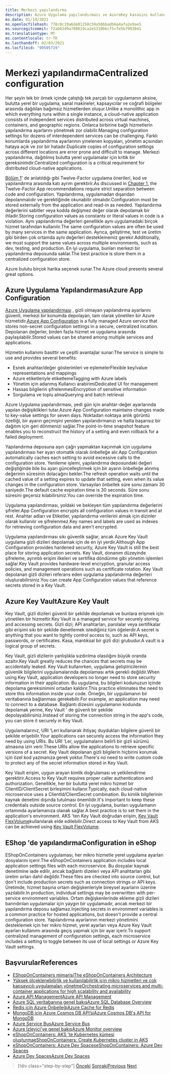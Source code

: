 ```yaml
---
title: Merkezi yapılandırma
description: Azure Uygulama yapılandırması ve AzureKey kasasını kullanarak bulutta yerel uygulamalar için yapılandırmayı merkezileştirme.
ms.date: 01/19/2021
ms.openlocfilehash: 770c0c19a6de01250c59a586badb6a4afa2e9ae5
ms.sourcegitcommit: f2ab02d9a780819ca2e5310bbcf5cfe5b7993041
ms.translationtype: MT
ms.contentlocale: tr-TR
ms.lasthandoff: 02/03/2021
ms.locfileid: "99505719"
---
```

# <a name="centralized-configuration"></a><span data-ttu-id="9b6a1-103">Merkezi yapılandırma</span><span class="sxs-lookup"><span data-stu-id="9b6a1-103">Centralized configuration</span></span>

<span data-ttu-id="9b6a1-104">Her şeyin tek bir örnek içinde çalıştığı tek parçalı bir uygulamanın aksine, bulutta yerel bir uygulama, sanal makineler, kapsayıcılar ve coğrafi bölgeler arasında dağıtılan bağımsız hizmetlerden oluşur.</span><span class="sxs-lookup"><span data-stu-id="9b6a1-104">Unlike a monolithic app in which everything runs within a single instance, a cloud-native application consists of independent services distributed across virtual machines, containers, and geographic regions.</span></span> <span data-ttu-id="9b6a1-105">Onlarca birbirine bağlı hizmetlerin yapılandırma ayarlarını yönetmek zor olabilir.</span><span class="sxs-lookup"><span data-stu-id="9b6a1-105">Managing configuration settings for dozens of interdependent services can be challenging.</span></span> <span data-ttu-id="9b6a1-106">Farklı konumlarda yapılandırma ayarlarının yinelenen kopyaları, yönetim açısından hataya açık ve zor bir hatadır.</span><span class="sxs-lookup"><span data-stu-id="9b6a1-106">Duplicate copies of configuration settings across different locations are error prone and difficult to manage.</span></span> <span data-ttu-id="9b6a1-107">Merkezi yapılandırma, dağıtılmış bulutta yerel uygulamalar için kritik bir gereksinimdir.</span><span class="sxs-lookup"><span data-stu-id="9b6a1-107">Centralized configuration is a critical requirement for distributed cloud-native applications.</span></span>

<span data-ttu-id="9b6a1-108">[Bölüm 1](introduction.md)' de anlatıldığı gibi Twelve-Factor uygulama önerileri, kod ve yapılandırma arasında katı ayrım gerektirir.</span><span class="sxs-lookup"><span data-stu-id="9b6a1-108">As discussed in [Chapter 1](introduction.md), the Twelve-Factor App recommendations require strict separation between code and configuration.</span></span> <span data-ttu-id="9b6a1-109">Yapılandırma, uygulamadan dışarıdan depolanmalıdır ve gerektiğinde okunabilir olmalıdır.</span><span class="sxs-lookup"><span data-stu-id="9b6a1-109">Configuration must be stored externally from the application and read-in as needed.</span></span> <span data-ttu-id="9b6a1-110">Yapılandırma değerlerini sabitler veya kodda değişmez değer olarak depolamak bir ihladir.</span><span class="sxs-lookup"><span data-stu-id="9b6a1-110">Storing configuration values as constants or literal values in code is a violation.</span></span> <span data-ttu-id="9b6a1-111">Aynı yapılandırma değerleri genellikle aynı uygulamadaki birçok hizmet tarafından kullanılır.</span><span class="sxs-lookup"><span data-stu-id="9b6a1-111">The same configuration values are often be used by many services in the same application.</span></span> <span data-ttu-id="9b6a1-112">Ayrıca, geliştirme, test ve üretim gibi birden çok ortamda aynı değerleri desteklememiz gerekir.</span><span class="sxs-lookup"><span data-stu-id="9b6a1-112">Additionally, we must support the same values across multiple environments, such as dev, testing, and production.</span></span> <span data-ttu-id="9b6a1-113">En iyi uygulama, bunları merkezi bir yapılandırma deposunda saklar.</span><span class="sxs-lookup"><span data-stu-id="9b6a1-113">The best practice is store them in a centralized configuration store.</span></span>

<span data-ttu-id="9b6a1-114">Azure bulutu birçok harika seçenek sunar.</span><span class="sxs-lookup"><span data-stu-id="9b6a1-114">The Azure cloud presents several great options.</span></span>

## <a name="azure-app-configuration"></a><span data-ttu-id="9b6a1-115">Azure Uygulama Yapılandırması</span><span class="sxs-lookup"><span data-stu-id="9b6a1-115">Azure App Configuration</span></span>

<span data-ttu-id="9b6a1-116">[Azure Uygulama yapılandırması](/azure/azure-app-configuration/overview) , gizli olmayan yapılandırma ayarlarını güvenli, merkezi bir konumda depolayan, tam olarak yönetilen bir Azure hizmetidir.</span><span class="sxs-lookup"><span data-stu-id="9b6a1-116">[Azure App Configuration](/azure/azure-app-configuration/overview) is a fully managed Azure service that stores non-secret configuration settings in a secure, centralized location.</span></span> <span data-ttu-id="9b6a1-117">Depolanan değerler, birden fazla hizmet ve uygulama arasında paylaşılabilir.</span><span class="sxs-lookup"><span data-stu-id="9b6a1-117">Stored values can be shared among multiple services and applications.</span></span>

<span data-ttu-id="9b6a1-118">Hizmetin kullanımı basittir ve çeşitli avantajlar sunar:</span><span class="sxs-lookup"><span data-stu-id="9b6a1-118">The service is simple to use and provides several benefits:</span></span>

- <span data-ttu-id="9b6a1-119">Esnek anahtar/değer gösterimleri ve eşlemeler</span><span class="sxs-lookup"><span data-stu-id="9b6a1-119">Flexible key/value representations and mappings</span></span>
- <span data-ttu-id="9b6a1-120">Azure etiketleriyle etiketleme</span><span class="sxs-lookup"><span data-stu-id="9b6a1-120">Tagging with Azure labels</span></span>
- <span data-ttu-id="9b6a1-121">Yönetim için adanmış Kullanıcı arabirimi</span><span class="sxs-lookup"><span data-stu-id="9b6a1-121">Dedicated UI for management</span></span>
- <span data-ttu-id="9b6a1-122">Hassas bilgilerin şifrelenmesi</span><span class="sxs-lookup"><span data-stu-id="9b6a1-122">Encryption of sensitive information</span></span>
- <span data-ttu-id="9b6a1-123">Sorgulama ve toplu alma</span><span class="sxs-lookup"><span data-stu-id="9b6a1-123">Querying and batch retrieval</span></span>

<span data-ttu-id="9b6a1-124">Azure Uygulama yapılandırması, yedi gün için anahtar-değer ayarlarında yapılan değişiklikleri tutar.</span><span class="sxs-lookup"><span data-stu-id="9b6a1-124">Azure App Configuration maintains changes made to key-value settings for seven days.</span></span> <span data-ttu-id="9b6a1-125">Noktadan noktaya anlık görüntü özelliği, bir ayarın geçmişini yeniden yapılandırmanızı ve hatta başarısız bir dağıtım için geri dönmenizi sağlar.</span><span class="sxs-lookup"><span data-stu-id="9b6a1-125">The point-in-time snapshot feature enables you to reconstruct the history of a setting and even rollback for a failed deployment.</span></span>

<span data-ttu-id="9b6a1-126">Yapılandırma deposuna aşırı çağrı yapmaktan kaçınmak için uygulama yapılandırması her ayarı otomatik olarak önbelleğe alır.</span><span class="sxs-lookup"><span data-stu-id="9b6a1-126">App Configuration automatically caches each setting to avoid excessive calls to the configuration store.</span></span> <span data-ttu-id="9b6a1-127">Yenileme işlemi, yapılandırma deposundaki değeri değiştiğinde bile bu ayarı güncelleştirmek için bir ayarın önbelleğe alınmış değerinin süresinin dolacağını bekler.</span><span class="sxs-lookup"><span data-stu-id="9b6a1-127">The refresh operation waits until the cached value of a setting expires to update that setting, even when its value changes in the configuration store.</span></span> <span data-ttu-id="9b6a1-128">Varsayılan önbellek süre sonu zamanı 30 saniyedir.</span><span class="sxs-lookup"><span data-stu-id="9b6a1-128">The default cache expiration time is 30 seconds.</span></span> <span data-ttu-id="9b6a1-129">Süre sonu süresini geçersiz kılabilirsiniz.</span><span class="sxs-lookup"><span data-stu-id="9b6a1-129">You can override the expiration time.</span></span>

<span data-ttu-id="9b6a1-130">Uygulama yapılandırması, yoldaki ve bekleyen tüm yapılandırma değerlerini şifreler.</span><span class="sxs-lookup"><span data-stu-id="9b6a1-130">App Configuration encrypts all configuration values in transit and at rest.</span></span> <span data-ttu-id="9b6a1-131">Anahtar adları ve Etiketler, yapılandırma verilerini almak için dizinler olarak kullanılır ve şifrelenmez.</span><span class="sxs-lookup"><span data-stu-id="9b6a1-131">Key names and labels are used as indexes for retrieving configuration data and aren't encrypted.</span></span>

<span data-ttu-id="9b6a1-132">Uygulama yapılandırması sıkı güvenlik sağlar, ancak Azure Key Vault uygulama gizli dizileri depolamak için de en iyi yerdir.</span><span class="sxs-lookup"><span data-stu-id="9b6a1-132">Although App Configuration provides hardened security, Azure Key Vault is still the best place for storing application secrets.</span></span> <span data-ttu-id="9b6a1-133">Key Vault, donanım düzeyinde şifreleme, ayrıntılı erişim ilkeleri ve sertifika döndürme gibi yönetim işlemleri sağlar.</span><span class="sxs-lookup"><span data-stu-id="9b6a1-133">Key Vault provides hardware-level encryption, granular access policies, and management operations such as certificate rotation.</span></span> <span data-ttu-id="9b6a1-134">Key Vault depolanan gizli dizileri referans eden uygulama yapılandırma değerleri oluşturabilirsiniz.</span><span class="sxs-lookup"><span data-stu-id="9b6a1-134">You can create App Configuration values that reference secrets stored in a Key Vault.</span></span>

## <a name="azure-key-vault"></a><span data-ttu-id="9b6a1-135">Azure Key Vault</span><span class="sxs-lookup"><span data-stu-id="9b6a1-135">Azure Key Vault</span></span>

<span data-ttu-id="9b6a1-136">Key Vault, gizli dizileri güvenli bir şekilde depolamak ve bunlara erişmek için yönetilen bir hizmettir.</span><span class="sxs-lookup"><span data-stu-id="9b6a1-136">Key Vault is a managed service for securely storing and accessing secrets.</span></span> <span data-ttu-id="9b6a1-137">Gizli dizi; API anahtarları, parolalar veya sertifikalar gibi erişimi sıkı bir şekilde denetlemek istediğiniz tüm öğelerdir.</span><span class="sxs-lookup"><span data-stu-id="9b6a1-137">A secret is anything that you want to tightly control access to, such as API keys, passwords, or certificates.</span></span> <span data-ttu-id="9b6a1-138">Kasa, mantıksal bir gizli dizi grubudur.</span><span class="sxs-lookup"><span data-stu-id="9b6a1-138">A vault is a logical group of secrets.</span></span>

<span data-ttu-id="9b6a1-139">Key Vault, gizli dizilerin yanlışlıkla sızdırılma olasılığını büyük oranda azaltır.</span><span class="sxs-lookup"><span data-stu-id="9b6a1-139">Key Vault greatly reduces the chances that secrets may be accidentally leaked.</span></span> <span data-ttu-id="9b6a1-140">Key Vault kullanırken, uygulama geliştiricilerinin güvenlik bilgilerini uygulamalarında depolaması artık gerekli değildir.</span><span class="sxs-lookup"><span data-stu-id="9b6a1-140">When using Key Vault, application developers no longer need to store security information in their application.</span></span> <span data-ttu-id="9b6a1-141">Bu uygulama, bu bilgileri kodunuzun içinde depolama gereksinimini ortadan kaldırır.</span><span class="sxs-lookup"><span data-stu-id="9b6a1-141">This practice eliminates the need to store this information inside your code.</span></span> <span data-ttu-id="9b6a1-142">Örneğin, bir uygulamanın bir veritabanına bağlanması gerekebilir.</span><span class="sxs-lookup"><span data-stu-id="9b6a1-142">For example, an application may need to connect to a database.</span></span> <span data-ttu-id="9b6a1-143">Bağlantı dizesini uygulamanın kodunda depolamak yerine, Key Vault ' de güvenli bir şekilde depolayabilirsiniz.</span><span class="sxs-lookup"><span data-stu-id="9b6a1-143">Instead of storing the connection string in the app's code, you can store it securely in Key Vault.</span></span>

<span data-ttu-id="9b6a1-144">Uygulamalarınız, URI 'Leri kullanarak ihtiyaç duydukları bilgilere güvenli bir şekilde erişebilir.</span><span class="sxs-lookup"><span data-stu-id="9b6a1-144">Your applications can securely access the information they need by using URIs.</span></span> <span data-ttu-id="9b6a1-145">Bu URI 'Ler, uygulamaların belirli bir gizli sürümü almasına izin verir.</span><span class="sxs-lookup"><span data-stu-id="9b6a1-145">These URIs allow the applications to retrieve specific versions of a secret.</span></span> <span data-ttu-id="9b6a1-146">Key Vault depolanan gizli bilgilerin hiçbirini korumak için özel kod yazmanıza gerek yoktur.</span><span class="sxs-lookup"><span data-stu-id="9b6a1-146">There's no need to write custom code to protect any of the secret information stored in Key Vault.</span></span>

<span data-ttu-id="9b6a1-147">Key Vault erişim, uygun arayan kimlik doğrulaması ve yetkilendirme gerektirir.</span><span class="sxs-lookup"><span data-stu-id="9b6a1-147">Access to Key Vault requires proper caller authentication and authorization.</span></span> <span data-ttu-id="9b6a1-148">Genellikle, her bir bulutta yerel mikro hizmet bir ClientID/ClientSecret birleşimini kullanır.</span><span class="sxs-lookup"><span data-stu-id="9b6a1-148">Typically, each cloud-native microservice uses a ClientId/ClientSecret combination.</span></span> <span data-ttu-id="9b6a1-149">Bu kimlik bilgilerinin kaynak denetimi dışında tutulması önemlidir.</span><span class="sxs-lookup"><span data-stu-id="9b6a1-149">It's important to keep these credentials outside source control.</span></span> <span data-ttu-id="9b6a1-150">En iyi uygulama, bunları uygulamanın ortamında ayarlamanıza olanak sağlar.</span><span class="sxs-lookup"><span data-stu-id="9b6a1-150">A best practice is to set them in  the application's environment.</span></span> <span data-ttu-id="9b6a1-151">AKS 'ten Key Vault doğrudan erişim, [Key Vault FlexVolume](https://github.com/Azure/kubernetes-keyvault-flexvol)kullanılarak elde edilebilir.</span><span class="sxs-lookup"><span data-stu-id="9b6a1-151">Direct access to Key Vault from AKS can be achieved using [Key Vault FlexVolume](https://github.com/Azure/kubernetes-keyvault-flexvol).</span></span>

## <a name="configuration-in-eshop"></a><span data-ttu-id="9b6a1-152">EShop 'de yapılandırma</span><span class="sxs-lookup"><span data-stu-id="9b6a1-152">Configuration in eShop</span></span>

<span data-ttu-id="9b6a1-153">EShopOnContainers uygulaması, her mikro hizmetle yerel uygulama ayarları dosyalarını içerir.</span><span class="sxs-lookup"><span data-stu-id="9b6a1-153">The eShopOnContainers application includes local application settings files with each microservice.</span></span> <span data-ttu-id="9b6a1-154">Bu dosyalar kaynak denetimine iade edilir, ancak bağlantı dizeleri veya API anahtarları gibi üretim sırları dahil değildir.</span><span class="sxs-lookup"><span data-stu-id="9b6a1-154">These files are checked into source control, but don't include production secrets such as connection strings or API keys.</span></span> <span data-ttu-id="9b6a1-155">Üretimde, hizmet başına ortam değişkenleriyle bireysel ayarların üzerine yazılabilir.</span><span class="sxs-lookup"><span data-stu-id="9b6a1-155">In production, individual settings may be overwritten with per-service environment variables.</span></span> <span data-ttu-id="9b6a1-156">Ortam değişkenlerinde ekleme gizli dizileri barındırılan uygulamalar için yaygın bir uygulamadır, ancak merkezi bir yapılandırma deposu sağlamaz.</span><span class="sxs-lookup"><span data-stu-id="9b6a1-156">Injecting secrets in environment variables is a common practice for hosted applications, but doesn't provide a central configuration store.</span></span> <span data-ttu-id="9b6a1-157">Yapılandırma ayarlarının merkezi yönetimini desteklemek için her mikro hizmet, yerel ayarları veya Azure Key Vault ayarları kullanımı arasında geçiş yapmak için bir ayar içerir.</span><span class="sxs-lookup"><span data-stu-id="9b6a1-157">To support centralized management of configuration settings, each microservice includes a setting to toggle between its use of local settings or Azure Key Vault settings.</span></span>

## <a name="references"></a><span data-ttu-id="9b6a1-158">Başvurular</span><span class="sxs-lookup"><span data-stu-id="9b6a1-158">References</span></span>

- [<span data-ttu-id="9b6a1-159">EShopOnContainers mimarisi</span><span class="sxs-lookup"><span data-stu-id="9b6a1-159">The eShopOnContainers Architecture</span></span>](https://github.com/dotnet-architecture/eShopOnContainers/wiki/Architecture)
- [<span data-ttu-id="9b6a1-160">Yüksek ölçeklenebilirlik ve kullanılabilirlik için mikro hizmetleri ve çok kapsayıcılı uygulamaları yönetme</span><span class="sxs-lookup"><span data-stu-id="9b6a1-160">Orchestrating microservices and multi-container applications for high scalability and availability</span></span>](../microservices/architect-microservice-container-applications/scalable-available-multi-container-microservice-applications.md)
- [<span data-ttu-id="9b6a1-161">Azure API Management</span><span class="sxs-lookup"><span data-stu-id="9b6a1-161">Azure API Management</span></span>](/azure/api-management/api-management-key-concepts)
- [<span data-ttu-id="9b6a1-162">Azure SQL veritabanına genel bakış</span><span class="sxs-lookup"><span data-stu-id="9b6a1-162">Azure SQL Database Overview</span></span>](/azure/sql-database/sql-database-technical-overview)
- [<span data-ttu-id="9b6a1-163">Redis için Azure Önbelleği</span><span class="sxs-lookup"><span data-stu-id="9b6a1-163">Azure Cache for Redis</span></span>](https://azure.microsoft.com/services/cache/)
- [<span data-ttu-id="9b6a1-164">MongoDB için Azure Cosmos DB API’si</span><span class="sxs-lookup"><span data-stu-id="9b6a1-164">Azure Cosmos DB's API for MongoDB</span></span>](/azure/cosmos-db/mongodb-introduction)
- [<span data-ttu-id="9b6a1-165">Azure Service Bus</span><span class="sxs-lookup"><span data-stu-id="9b6a1-165">Azure Service Bus</span></span>](/azure/service-bus-messaging/service-bus-messaging-overview)
- [<span data-ttu-id="9b6a1-166">Azure İzleyici'ye genel bakış</span><span class="sxs-lookup"><span data-stu-id="9b6a1-166">Azure Monitor overview</span></span>](/azure/azure-monitor/overview)
- <span data-ttu-id="9b6a1-167">[eShopOnContainers: AKS 'te Kubernetes kümesi oluşturma](https://github.com/dotnet-architecture/eShopOnContainers/wiki/Deploy-to-Azure-Kubernetes-Service-(AKS)#create-kubernetes-cluster-in-aks)</span><span class="sxs-lookup"><span data-stu-id="9b6a1-167">[eShopOnContainers: Create Kubernetes cluster in AKS](https://github.com/dotnet-architecture/eShopOnContainers/wiki/Deploy-to-Azure-Kubernetes-Service-(AKS)#create-kubernetes-cluster-in-aks)</span></span>
- [<span data-ttu-id="9b6a1-168">eShopOnContainers: Azure Dev Spaces</span><span class="sxs-lookup"><span data-stu-id="9b6a1-168">eShopOnContainers: Azure Dev Spaces</span></span>](https://github.com/dotnet-architecture/eShopOnContainers/wiki/Azure-Dev-Spaces)
- [<span data-ttu-id="9b6a1-169">Azure Dev Spaces</span><span class="sxs-lookup"><span data-stu-id="9b6a1-169">Azure Dev Spaces</span></span>](/azure/dev-spaces/about)

>[!div class="step-by-step"]
><span data-ttu-id="9b6a1-170">[Önceki](deploy-eshoponcontainers-azure.md) 
> [Sonraki](scale-applications.md)</span><span class="sxs-lookup"><span data-stu-id="9b6a1-170">[Previous](deploy-eshoponcontainers-azure.md)
[Next](scale-applications.md)</span></span>
